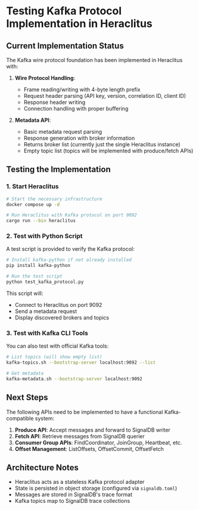 # Testing Kafka Protocol Implementation in Heraclitus

## Current Implementation Status

The Kafka wire protocol foundation has been implemented in Heraclitus with:

1. **Wire Protocol Handling**:
   - Frame reading/writing with 4-byte length prefix
   - Request header parsing (API key, version, correlation ID, client ID)
   - Response header writing
   - Connection handling with proper buffering

2. **Metadata API**:
   - Basic metadata request parsing
   - Response generation with broker information
   - Returns broker list (currently just the single Heraclitus instance)
   - Empty topic list (topics will be implemented with produce/fetch APIs)

## Testing the Implementation

### 1. Start Heraclitus

```bash
# Start the necessary infrastructure
docker compose up -d

# Run Heraclitus with Kafka protocol on port 9092
cargo run --bin heraclitus
```

### 2. Test with Python Script

A test script is provided to verify the Kafka protocol:

```bash
# Install kafka-python if not already installed
pip install kafka-python

# Run the test script
python test_kafka_protocol.py
```

This script will:
- Connect to Heraclitus on port 9092
- Send a metadata request
- Display discovered brokers and topics

### 3. Test with Kafka CLI Tools

You can also test with official Kafka tools:

```bash
# List topics (will show empty list)
kafka-topics.sh --bootstrap-server localhost:9092 --list

# Get metadata
kafka-metadata.sh --bootstrap-server localhost:9092
```

## Next Steps

The following APIs need to be implemented to have a functional Kafka-compatible system:

1. **Produce API**: Accept messages and forward to SignalDB writer
2. **Fetch API**: Retrieve messages from SignalDB querier
3. **Consumer Group APIs**: FindCoordinator, JoinGroup, Heartbeat, etc.
4. **Offset Management**: ListOffsets, OffsetCommit, OffsetFetch

## Architecture Notes

- Heraclitus acts as a stateless Kafka protocol adapter
- State is persisted in object storage (configured via `signaldb.toml`)
- Messages are stored in SignalDB's trace format
- Kafka topics map to SignalDB trace collections